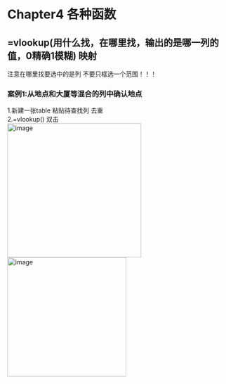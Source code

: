 # Chapter4 各种函数
## =vlookup(用什么找，在哪里找，输出的是哪一列的值，0精确1模糊) 映射
注意在哪里找要选中的是列 不要只框选一个范围！！！

### 案例1:从地点和大厦等混合的列中确认地点
1.新建一张table 粘贴待查找列 去重  
2.=vlookup() 双击  
<img width="305" alt="image" src="https://user-images.githubusercontent.com/105503216/181425181-ba7ea5db-bd19-46ed-8797-56e2debb97d3.png"><img width="271" alt="image" src="https://user-images.githubusercontent.com/105503216/181425209-ddeb6135-d12e-4c72-b473-a882181b4f7f.png">


